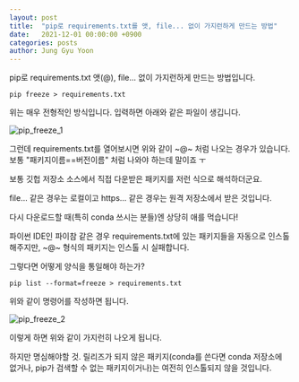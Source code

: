 ```yaml
---
layout: post
title:  "pip로 requirements.txt를 앳, file... 없이 가지런하게 만드는 방법"
date:   2021-12-01 00:00:00 +0900
categories: posts
author: Jung Gyu Yoon
---
```


pip로 requirements.txt 앳(@), file... 없이 가지런하게 만드는 방법입니다.

```
pip freeze > requirements.txt
```
위는 매우 전형적인 방식입니다. 입력하면 아래와 같은 파일이 생깁니다.

![pip_freeze_1]({{site.url}}/images/pip_freeze_1.png)

그런데 requirements.txt를 열어보시면 위와 같이 ~@~ 처럼 나오는 경우가 있습니다.
보통 "패키지이름==버전이름" 처럼 나와야 하는데 말이죠 ㅜ

보통 깃헙 저장소 소스에서 직접 다운받은 패키지를 저런 식으로 해석하더군요.

file... 같은 경우는 로컬이고 https... 같은 경우는 원격 저장소에서 받은 것입니다.

다시 다운로드할 때(특히 conda 쓰시는 분들)엔 상당히 애를 먹습니다! 

파이썬 IDE인 파이참 같은 경우 requirements.txt에 있는 패키지들을 자동으로 인스톨해주지만, ~@~ 형식의 패키지는 인스톨 시 실패합니다.

그렇다면 어떻게 양식을 통일해야 하는가?

```pip list --format=freeze > requirements.txt```

위와 같이 명령어를 작성하면 됩니다.

![pip_freeze_2]({{site.url}}/images/pip_freeze_2.png)

이렇게 하면 위와 같이 가지런히 나오게 됩니다.

하지만 명심해야할 것. 릴리즈가 되지 않은 패키지(conda를 쓴다면 conda 저장소에 없거나, pip가 검색할 수 없는 패키지이거나)는 여전히 인스톨되지 않을 것입니다.


